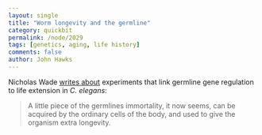 ```yaml
---
layout: single 
title: "Worm longevity and the germline" 
category: quickbit
permalink: /node/2029
tags: [genetics, aging, life history] 
comments: false 
author: John Hawks 
---
```


Nicholas Wade <a href="http://www.nytimes.com/2009/06/09/science/09mortal.html?partner=rss&emc=rss">writes about</a> experiments that link germline gene regulation to life extension in <i>C. elegans</i>: 

<blockquote>A little piece of the germlines immortality, it now seems, can be acquired by the ordinary cells of the body, and used to give the organism extra longevity.</blockquote>

